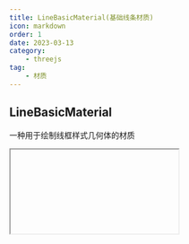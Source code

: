```yaml
---
title: LineBasicMaterial(基础线条材质)
icon: markdown
order: 1
date: 2023-03-13
category:
    - threejs
tag:
    - 材质
---
```


## LineBasicMaterial

一种用于绘制线框样式几何体的材质

<IFrame url="https://luotainxu-demo.netlify.app/#/threejs/material/lineBasicMaterial"/>

## 构造器

### parameters : Object

parameters - (可选)用于定义材质外观的对象，具有一个或多个属性。材质的任何属性都可以从此处传入(包括从Material继承的任何属性)

属性color例外，其可以作为十六进制字符串传递，默认情况下为 0xffffff（白色），内部调用Color.set(color)

## 属性

共有属性请参见其基类[Material](/threejs/材质/材质.md)

### .color : Color

材质的颜色(Color)，默认值为白色 (0xffffff)

### .fog : Boolean

材质是否受雾影响。默认为true

### .linewidth : Float

控制线宽。默认值为 1。

由于OpenGL Core Profile与 大多数平台上WebGL渲染器的限制，无论如何设置该值，线宽始终为1

### .linecap : String

定义线两端的样式。可选值为 'butt', 'round' 和 'square'。默认值为 'round'

该属性对应2D Canvas lineCap属性， 并且会被WebGL渲染器忽略

### .linejoin : String

定义线连接节点的样式。可选值为 'round', 'bevel' 和 'miter'。默认值为 'round'

该属性对应2D Canvas lineJoin属性， 并且会被WebGL渲染器忽略

## 方法

共有方法请参见其基类[Material](/threejs/材质/材质.md)
